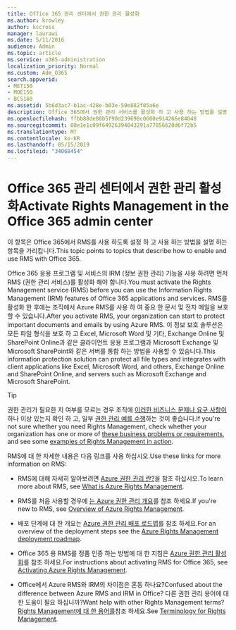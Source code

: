 ```yaml
---
title: Office 365 관리 센터에서 권한 관리 활성화
ms.author: krowley
author: kccross
manager: laurawi
ms.date: 5/11/2016
audience: Admin
ms.topic: article
ms.service: o365-administration
localization_priority: Normal
ms.custom: Adm_O365
search.appverid:
- MET150
- MOE150
- BCS160
ms.assetid: 5b6d3ac7-b1ac-428e-b03e-50e882f85a6e
description: Office 365에서 권한 관리 서비스를 활성화 하 고 사용 하는 방법을 설명 하는 항목을 가리킵니다.
ms.openlocfilehash: ffbb88de88b5f90d239698c0600e914266e84048
ms.sourcegitcommit: 08e1e1c09f64926394043291a77856620d6f72b5
ms.translationtype: MT
ms.contentlocale: ko-KR
ms.lasthandoff: 05/15/2019
ms.locfileid: "34068454"
---
```

# <a name="activate-rights-management-in-the-office-365-admin-center"></a><span data-ttu-id="7c8b9-103">Office 365 관리 센터에서 권한 관리 활성화</span><span class="sxs-lookup"><span data-stu-id="7c8b9-103">Activate Rights Management in the Office 365 admin center</span></span>

<span data-ttu-id="7c8b9-104">이 항목은 Office 365에서 RMS를 사용 하도록 설정 하 고 사용 하는 방법을 설명 하는 항목을 가리킵니다.</span><span class="sxs-lookup"><span data-stu-id="7c8b9-104">This topic points to topics that describe how to enable and use RMS with Office 365.</span></span>
  
<span data-ttu-id="7c8b9-105">Office 365 응용 프로그램 및 서비스의 IRM (정보 권한 관리) 기능을 사용 하려면 먼저 RMS (권한 관리 서비스)를 활성화 해야 합니다.</span><span class="sxs-lookup"><span data-stu-id="7c8b9-105">You must activate the Rights Management service (RMS) before you can use the Information Rights Management (IRM) features of Office 365 applications and services.</span></span> <span data-ttu-id="7c8b9-106">RMS를 활성화 한 후에는 조직에서 Azure RMS를 사용 하 여 중요 한 문서 및 전자 메일을 보호할 수 있습니다.</span><span class="sxs-lookup"><span data-stu-id="7c8b9-106">After you activate RMS, your organization can start to protect important documents and emails by using Azure RMS.</span></span> <span data-ttu-id="7c8b9-107">이 정보 보호 솔루션은 모든 파일 형식을 보호 하 고 Excel, Microsoft Word 및 기타, Exchange Online 및 SharePoint Online과 같은 클라이언트 응용 프로그램과 Microsoft Exchange 및 Microsoft SharePoint와 같은 서버를 통합 하는 방법을 사용할 수 있습니다.</span><span class="sxs-lookup"><span data-stu-id="7c8b9-107">This information protection solution can protect all file types and integrates with client applications like Excel, Microsoft Word, and others, Exchange Online and SharePoint Online, and servers such as Microsoft Exchange and Microsoft SharePoint.</span></span>
  
> [!TIP]
> <span data-ttu-id="7c8b9-108">권한 관리가 필요한 지 여부를 모르는 경우 조직에 [이러한 비즈니스 문제나 요구 사항이](https://docs.microsoft.com/rights-management/understand-explore/azure-rms-problems-it-solves)하나 이상 있는지 확인 하 고, 일부 [권한 관리 예를 수행](https://docs.microsoft.com/rights-management/understand-explore/what-admins-users-see)하는 것이 좋습니다.</span><span class="sxs-lookup"><span data-stu-id="7c8b9-108">If you're not sure whether you need Rights Management, check whether your organization has one or more of [these business problems or requirements](https://docs.microsoft.com/rights-management/understand-explore/azure-rms-problems-it-solves), and see some [examples of Rights Management in action](https://docs.microsoft.com/rights-management/understand-explore/what-admins-users-see).</span></span> 
  
<span data-ttu-id="7c8b9-109">RMS에 대 한 자세한 내용은 다음 링크를 사용 하십시오.</span><span class="sxs-lookup"><span data-stu-id="7c8b9-109">Use these links for more information on RMS:</span></span>
  
- <span data-ttu-id="7c8b9-110">RMS에 대해 자세히 알아보려면 [Azure 권한 관리 란?](https://docs.microsoft.com/rights-management/understand-explore/what-is-azure-rms)을 참조 하십시오.</span><span class="sxs-lookup"><span data-stu-id="7c8b9-110">To learn more about RMS, see [What is Azure Rights Management](https://docs.microsoft.com/rights-management/understand-explore/what-is-azure-rms).</span></span>
    
- <span data-ttu-id="7c8b9-111">RMS를 처음 사용할 경우에 [는 Azure 권한 관리 개요](https://docs.microsoft.com/rights-management/understand-explore/azure-rights-management)를 참조 하세요.</span><span class="sxs-lookup"><span data-stu-id="7c8b9-111">If you're new to RMS, see [Overview of Azure Rights Management](https://docs.microsoft.com/rights-management/understand-explore/azure-rights-management).</span></span>
    
- <span data-ttu-id="7c8b9-112">배포 단계에 대 한 개요는 [Azure 권한 관리 배포 로드맵](https://docs.microsoft.com/rights-management/plan-design/deployment-roadmap)를 참조 하세요.</span><span class="sxs-lookup"><span data-stu-id="7c8b9-112">For an overview of the deployment steps see the [Azure Rights Management deployment roadmap](https://docs.microsoft.com/rights-management/plan-design/deployment-roadmap).</span></span>
    
- <span data-ttu-id="7c8b9-113">Office 365 용 RMS를 정품 인증 하는 방법에 대 한 지침은 [Azure 권한 관리 활성화](https://technet.microsoft.com/library/jj658941.aspx)를 참조 하세요.</span><span class="sxs-lookup"><span data-stu-id="7c8b9-113">For instructions about activating RMS for Office 365, see [Activating Azure Rights Management](https://technet.microsoft.com/library/jj658941.aspx).</span></span>
    
- <span data-ttu-id="7c8b9-114">Office에서 Azure RMS와 IRM의 차이점은 혼동 하나요?</span><span class="sxs-lookup"><span data-stu-id="7c8b9-114">Confused about the difference between Azure RMS and IRM in Office?</span></span> <span data-ttu-id="7c8b9-115">다른 권한 관리 용어에 대 한 도움이 필요 하십니까?</span><span class="sxs-lookup"><span data-stu-id="7c8b9-115">Want help with other Rights Management terms?</span></span> <span data-ttu-id="7c8b9-116">[Rights Management에 대 한 용어를](https://technet.microsoft.com/library/dn595132.aspx)참조 하세요.</span><span class="sxs-lookup"><span data-stu-id="7c8b9-116">See [Terminology for Rights Management](https://technet.microsoft.com/library/dn595132.aspx).</span></span>
    

